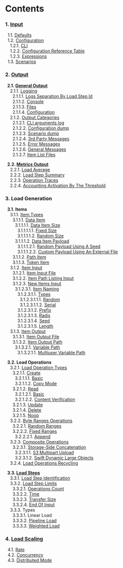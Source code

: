 # Contents

### 1. [Input](input)
&nbsp;&nbsp;1.1. [Defaults](defaults)<br/>
&nbsp;&nbsp;1.2. [Configuration](input/configuration)<br/>
&nbsp;&nbsp;&nbsp;&nbsp;1.2.1. [CLI](input/cli)<br/>
&nbsp;&nbsp;&nbsp;&nbsp;1.2.2. [Configuration Reference Table](input/configuration#11-reference-table)<br/>
&nbsp;&nbsp;&nbsp;&nbsp;1.2.3. [Expressions](input/configuration#124-expression)<br/>
&nbsp;&nbsp;1.3. [Scenarios](input/scenarios)<br/>
    
### 2. [Output](output)
**&nbsp;&nbsp;2.1. [General Output](output#1-general)<br/>**
&nbsp;&nbsp;&nbsp;&nbsp;2.1.1. [Logging](output#11-logging-subsystem)<br/>
&nbsp;&nbsp;&nbsp;&nbsp;&nbsp;&nbsp;2.1.1.1. [Logs Separation By Load Step Id](output#111-load-step-id)<br/>
&nbsp;&nbsp;&nbsp;&nbsp;&nbsp;&nbsp;2.1.1.2. [Console](output#112-console)<br/>
&nbsp;&nbsp;&nbsp;&nbsp;&nbsp;&nbsp;2.1.1.3. [Files](output#113-files)<br/>
&nbsp;&nbsp;&nbsp;&nbsp;&nbsp;&nbsp;2.1.1.4. [Configuration](output#114-log-configuration)<br/>
&nbsp;&nbsp;&nbsp;&nbsp;2.1.2. [Output Categories](output#12-categories)<br/>
&nbsp;&nbsp;&nbsp;&nbsp;&nbsp;&nbsp;2.1.2.1. [CLI arguments log](output#121-cli-arguments)<br/>
&nbsp;&nbsp;&nbsp;&nbsp;&nbsp;&nbsp;2.1.2.2. [Configuration dump](output#122-configuration-dump)<br/>
&nbsp;&nbsp;&nbsp;&nbsp;&nbsp;&nbsp;2.1.2.3. [Scenario dump](output#123-scenario-dump)<br/>
&nbsp;&nbsp;&nbsp;&nbsp;&nbsp;&nbsp;2.1.2.4. [3rd Party Messages](output#124-3rd-party-log-messages)<br/>
&nbsp;&nbsp;&nbsp;&nbsp;&nbsp;&nbsp;2.1.2.5. [Error Messages](output#125-error-messages)<br/>
&nbsp;&nbsp;&nbsp;&nbsp;&nbsp;&nbsp;2.1.2.6. [General Messages](output#126-general-messages)<br/>
&nbsp;&nbsp;&nbsp;&nbsp;&nbsp;&nbsp;2.1.2.7. [Item List Files](output#127-item-list-files)<br/>

**&nbsp;&nbsp;2.2. [Metrics Output](output#2-metrics)<br/>**
&nbsp;&nbsp;&nbsp;&nbsp;2.2.1. [Load Average](output#21-load-average)<br/>
&nbsp;&nbsp;&nbsp;&nbsp;2.2.2. [Load Step Summary](output#22-load-step-summary)<br/>
&nbsp;&nbsp;&nbsp;&nbsp;2.2.3. [Operation Traces](output#23-operation-traces)<br/>
&nbsp;&nbsp;&nbsp;&nbsp;2.2.4. [Accounting Activation By The Threshold](output#24-threshold)<br/>

### 3. Load Generation
**&nbsp;&nbsp;3.1. Items<br/>**
&nbsp;&nbsp;&nbsp;&nbsp;3.1.1. [Item Types](item/types)<br/>
&nbsp;&nbsp;&nbsp;&nbsp;&nbsp;&nbsp;3.1.1.1. [Data Item](item/types#1-data)<br/>
&nbsp;&nbsp;&nbsp;&nbsp;&nbsp;&nbsp;&nbsp;&nbsp;3.1.1.1.1. [Data Item Size](item/types#11-size)<br/>
&nbsp;&nbsp;&nbsp;&nbsp;&nbsp;&nbsp;&nbsp;&nbsp;&nbsp;&nbsp;3.1.1.1.1.1. [Fixed Size](item/types#111-fixed)<br/>
&nbsp;&nbsp;&nbsp;&nbsp;&nbsp;&nbsp;&nbsp;&nbsp;&nbsp;&nbsp;3.1.1.1.1.2. [Random Size](item/types#112-random)<br/>
&nbsp;&nbsp;&nbsp;&nbsp;&nbsp;&nbsp;&nbsp;&nbsp;3.1.1.1.2. [Data Item Payload](item/types#12-payload)<br/>
&nbsp;&nbsp;&nbsp;&nbsp;&nbsp;&nbsp;&nbsp;&nbsp;&nbsp;&nbsp;3.1.1.1.2.1. [Random Payload Using A Seed](item/types#121-random-using-a-seed)<br/>
&nbsp;&nbsp;&nbsp;&nbsp;&nbsp;&nbsp;&nbsp;&nbsp;&nbsp;&nbsp;3.1.1.1.2.2. [Custom Payload Using An External File](item/types#122-custom-using-an-external-file)<br/>
&nbsp;&nbsp;&nbsp;&nbsp;&nbsp;&nbsp;3.1.1.2. [Path Item](item/types#2-path)<br/>
&nbsp;&nbsp;&nbsp;&nbsp;&nbsp;&nbsp;3.1.1.3. [Token Item](item/types#3-token)<br/>
&nbsp;&nbsp;&nbsp;&nbsp;3.1.2. [Item Input](item/input)<br/>
&nbsp;&nbsp;&nbsp;&nbsp;&nbsp;&nbsp;3.1.2.1. [Item Input File](item/input#1-file)<br/>
&nbsp;&nbsp;&nbsp;&nbsp;&nbsp;&nbsp;3.1.2.2. [Item Path Listing Input](item/input#2-item-path-listing-input)<br/>
&nbsp;&nbsp;&nbsp;&nbsp;&nbsp;&nbsp;3.1.2.3. [New Items Input](item/input#3-new-items-input)<br/>
&nbsp;&nbsp;&nbsp;&nbsp;&nbsp;&nbsp;&nbsp;&nbsp;3.1.2.3.1. [Item Naming](item/input#31-naming)<br/>
&nbsp;&nbsp;&nbsp;&nbsp;&nbsp;&nbsp;&nbsp;&nbsp;&nbsp;&nbsp;3.1.2.3.1.1. [Types](item/input#311-types)<br/>
&nbsp;&nbsp;&nbsp;&nbsp;&nbsp;&nbsp;&nbsp;&nbsp;&nbsp;&nbsp;&nbsp;&nbsp;3.1.2.3.1.1.1. [Random](item/input#3111-random)<br/>
&nbsp;&nbsp;&nbsp;&nbsp;&nbsp;&nbsp;&nbsp;&nbsp;&nbsp;&nbsp;&nbsp;&nbsp;3.1.2.3.1.1.2. [Serial](item/input#3112-serial)<br/>
&nbsp;&nbsp;&nbsp;&nbsp;&nbsp;&nbsp;&nbsp;&nbsp;&nbsp;&nbsp;3.1.2.3.1.2. [Prefix](item/input#312-prefix)<br/>
&nbsp;&nbsp;&nbsp;&nbsp;&nbsp;&nbsp;&nbsp;&nbsp;&nbsp;&nbsp;3.1.2.3.1.3. [Radix](item/input#313-radix)<br/>
&nbsp;&nbsp;&nbsp;&nbsp;&nbsp;&nbsp;&nbsp;&nbsp;&nbsp;&nbsp;3.1.2.3.1.4. [Seed](item/input#314-seed)<br/>
&nbsp;&nbsp;&nbsp;&nbsp;&nbsp;&nbsp;&nbsp;&nbsp;&nbsp;&nbsp;3.1.2.3.1.5. [Length](item/input#315-length)<br/>
&nbsp;&nbsp;&nbsp;&nbsp;3.1.3. [Item Output](item/output)<br/>
&nbsp;&nbsp;&nbsp;&nbsp;&nbsp;&nbsp;3.1.3.1. [Item Output File](item/output#1-file)<br/>
&nbsp;&nbsp;&nbsp;&nbsp;&nbsp;&nbsp;3.1.3.2. [Item Output Path](item/output#2-path)<br/>
&nbsp;&nbsp;&nbsp;&nbsp;&nbsp;&nbsp;&nbsp;&nbsp;3.1.3.2.1. [Variable Path](item/output#21-variable)<br/>
&nbsp;&nbsp;&nbsp;&nbsp;&nbsp;&nbsp;&nbsp;&nbsp;&nbsp;&nbsp;3.1.3.2.1.1. [Multiuser Variable Path](item/output#211-multiuser)<br/>

**&nbsp;&nbsp;3.2. Load Operations<br/>**
&nbsp;&nbsp;&nbsp;&nbsp;3.2.1. [Load Operation Types](load/operations/types)<br/>
&nbsp;&nbsp;&nbsp;&nbsp;&nbsp;&nbsp;3.2.1.1. [Create](load/operations/types#1-create)<br/>
&nbsp;&nbsp;&nbsp;&nbsp;&nbsp;&nbsp;&nbsp;&nbsp;3.2.1.1.1. [Basic](load/operations/types#11-basic)<br/>
&nbsp;&nbsp;&nbsp;&nbsp;&nbsp;&nbsp;&nbsp;&nbsp;3.2.1.1.2. [Copy Mode](load/operations/types#12-copy-mode)<br/>
&nbsp;&nbsp;&nbsp;&nbsp;&nbsp;&nbsp;3.2.1.2. [Read](load/operations/types#2-read)<br/>
&nbsp;&nbsp;&nbsp;&nbsp;&nbsp;&nbsp;&nbsp;&nbsp;3.2.1.2.1. [Basic](load/operations/types#21-basic)<br/>
&nbsp;&nbsp;&nbsp;&nbsp;&nbsp;&nbsp;&nbsp;&nbsp;3.2.1.2.2. [Content Verification](load/operations/types#22-content-verification)<br/>
&nbsp;&nbsp;&nbsp;&nbsp;&nbsp;&nbsp;3.2.1.3. [Update](load/operations/types#3-update)<br/>
&nbsp;&nbsp;&nbsp;&nbsp;&nbsp;&nbsp;3.2.1.4. [Delete](load/operations/types#4-delete)<br/>
&nbsp;&nbsp;&nbsp;&nbsp;&nbsp;&nbsp;3.2.1.5. [Noop](load/operations/types#5-noop)<br/>
&nbsp;&nbsp;&nbsp;&nbsp;3.2.2. [Byte Ranges Operations](load/operations/byte_ranges)<br/>
&nbsp;&nbsp;&nbsp;&nbsp;&nbsp;&nbsp;3.2.2.1. [Random Ranges](load/operations/byte_ranges#41-random-ranges)<br/>
&nbsp;&nbsp;&nbsp;&nbsp;&nbsp;&nbsp;3.2.2.2. [Fixed Ranges](load/operations/byte_ranges#42-fixed-ranges)<br/>
&nbsp;&nbsp;&nbsp;&nbsp;&nbsp;&nbsp;&nbsp;&nbsp;3.2.2.2.1. [Append](load/operations/byte_ranges#421-append)<br/>
&nbsp;&nbsp;&nbsp;&nbsp;3.2.3. [Composite Operations](load/operations/composite)<br/>
&nbsp;&nbsp;&nbsp;&nbsp;&nbsp;&nbsp;3.2.3.1. [Storage-Side Concatenation](load/operations/composite#1-storage-side-concatenation)<br/>
&nbsp;&nbsp;&nbsp;&nbsp;&nbsp;&nbsp;&nbsp;&nbsp;3.2.3.1.1. [S3 Multipart Upload](load/operations/composite#131-s3-multipart-upload)<br/>
&nbsp;&nbsp;&nbsp;&nbsp;&nbsp;&nbsp;&nbsp;&nbsp;3.2.3.1.2. [Swift Dynamic Large Objects](load/operations/composite#132-swift-dynamic-large-objects)<br/>
&nbsp;&nbsp;&nbsp;&nbsp;3.2.4. [Load Operations Recycling](load/operations/recycling)<br/>

**&nbsp;&nbsp;3.3. [Load Steps](load/steps)<br/>**
&nbsp;&nbsp;&nbsp;&nbsp;3.3.1. [Load Step Identification](load/steps#1-identification)<br/>
&nbsp;&nbsp;&nbsp;&nbsp;3.3.2. [Load Step Limits](load/steps#2-limits)<br/>
&nbsp;&nbsp;&nbsp;&nbsp;&nbsp;&nbsp;3.3.2.1. [Operations Count](load/steps#21-operations-count)<br/>
&nbsp;&nbsp;&nbsp;&nbsp;&nbsp;&nbsp;3.3.2.2. [Time](load/steps#22-time)<br/>
&nbsp;&nbsp;&nbsp;&nbsp;&nbsp;&nbsp;3.3.2.3. [Transfer Size](load/steps#23-transfer-size)<br/>
&nbsp;&nbsp;&nbsp;&nbsp;&nbsp;&nbsp;3.3.2.4. [End Of Input](load/steps#24-end-of-input)<br/>
&nbsp;&nbsp;&nbsp;&nbsp;3.3.3. Types<br/>
&nbsp;&nbsp;&nbsp;&nbsp;&nbsp;&nbsp;3.3.3.1. Linear Load<br/>
&nbsp;&nbsp;&nbsp;&nbsp;&nbsp;&nbsp;3.3.3.2. [Pipeline Load](https://github.com/emc-mongoose/mongoose-load-step-pipeline)<br/>
&nbsp;&nbsp;&nbsp;&nbsp;&nbsp;&nbsp;3.3.3.3. [Weighted Load](https://github.com/emc-mongoose/mongoose-load-step-weighted)<br/>

### 4. [Load Scaling](scaling)
&nbsp;&nbsp;4.1. [Rate](scaling#1-rate)<br/>
&nbsp;&nbsp;4.2. [Concurrency](scaling#2-concurrency)<br/>
&nbsp;&nbsp;4.3. [Distributed Mode](scaling3-distributed-mode)<br/>
